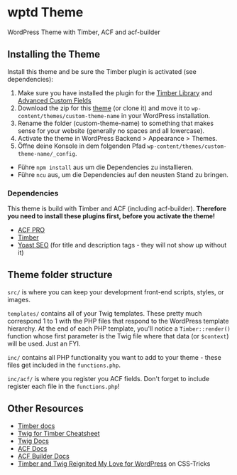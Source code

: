 # wptd Theme

WordPress Theme with Timber, ACF and acf-builder

## Installing the Theme

Install this theme and be sure the Timber plugin is activated (see dependencies):

1. Make sure you have installed the plugin for the [Timber Library](https://wordpress.org/plugins/timber-library/) and [Advanced Custom Fields](https://de.wordpress.org/plugins/advanced-custom-fields/)
2. Download the zip for this [theme](https://github.com/) (or clone it) and move it to `wp-content/themes/custom-theme-name` in your WordPress installation.
3. Rename the folder (custom-theme-name) to something that makes sense for your website (generally no spaces and all lowercase).
4. Activate the theme in WordPress Backend > Appearance > Themes.
5. Öffne deine Konsole in dem folgenden Pfad `wp-content/themes/custom-theme-name/_config`.
  - Führe `npm install` aus um die Dependencies zu installieren.
  - Führe `ncu` aus, um die Dependencies auf den neusten Stand zu bringen.

### Dependencies

This theme is build with Timber and ACF (including acf-builder). **Therefore you need to install these plugins first, before you activate the theme!**

-  [ACF PRO](https://www.advancedcustomfields.com/pro/)
-  [Timber](https://de.wordpress.org/plugins/timber-library/)
-  [Yoast SEO](https://de.wordpress.org/plugins/wordpress-seo/) (for title and description tags - they will not show up without it)

## Theme folder structure

`src/` is where you can keep your development front-end scripts, styles, or images.

`templates/` contains all of your Twig templates. These pretty much correspond 1 to 1 with the PHP files that respond to the WordPress template hierarchy. At the end of each PHP template, you'll notice a `Timber::render()` function whose first parameter is the Twig file where that data (or `$context`) will be used. Just an FYI.

`inc/` contains all PHP functionality you want to add to your theme - these files get included in the `functions.php`.

`inc/acf/` is where you register you ACF fields. Don't forget to include register each file in the `functions.php`!

## Other Resources

-  [Timber docs](https://timber.github.io/docs/)
-  [Twig for Timber Cheatsheet](http://notlaura.com/the-twig-for-timber-cheatsheet/)
-  [Twig Docs](https://twig.symfony.com/doc/2.x/functions/index.html)
-  [ACF Docs](https://www.advancedcustomfields.com/resources/)
-  [ACF Builder Docs](https://github.com/StoutLogic/acf-builder/wiki)
-  [Timber and Twig Reignited My Love for WordPress](https://css-tricks.com/timber-and-twig-reignited-my-love-for-wordpress/) on CSS-Tricks
